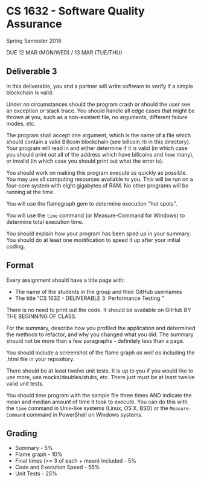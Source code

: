# CS 1632 - Software Quality Assurance
Spring Semester 2018

DUE 12 MAR (MON/WED) / 13 MAR (TUE/THU)

## Deliverable 3

In this deliverable, you and a partner will write software to verify if a simple blockchain is valid.

Under _no_ circumstances should the program crash or should the user see an exception or stack trace.  You should handle all edge cases that might be thrown at you, such as a non-existent file, no arguments, different failure modes, etc.

The program shall accept one argument, which is the name of a file which should contain a valid Billcoin blockchain (see billcoin.rb in this directory).  Your program will read in and either determine if it is valid (in which case you should print out all of the address which have billcoins and how many), or invalid (in which case you should print out what the error is).

You should work on making this program execute as quickly as possible.  You may use all computing resources available to you.  This will be run on a four-core system with eight gigabytes of RAM.  No other programs will be running at the time.

You will use the flamegraph gem to determine execution "hot spots".

You will use the `time` command (or Measure-Command for Windows) to determine total execution time.

You should explain how your program has been sped up in your summary.  You should do at least one modification to speed it up after your initial coding.

## Format
Every assignment should have a title page with:
* The name of the students in the group and their GitHub usernames
* The title "CS 1632 - DELIVERABLE 3: Performance Testing "

There is no need to print out the code.  It should be available on GitHub BY THE BEGINNING OF CLASS.

For the summary, describe how you profiled the application and determined the methods to refactor, and why you changed what you did.  The summary should not be more than a few paragraphs - definitely less than a page. 

You should include a screenshot of the flame graph _as well as_ including the .html file in your repository.

There should be at least twelve unit tests.  It is up to you if you would like to use more, use mocks/doubles/stubs, etc.  There just must be at least twelve valid unit tests.

You should time program with the sample file three times AND indicate the mean and median amount of time it took to execute.  You can do this with the `time` command in Unix-like systems (Linux, OS X, BSD) or the `Measure-Command` command in PowerShell on Windows systems.

## Grading
* Summary - 5%
* Flame graph - 10%
* Final times (>= 3 of each + mean) included - 5%
* Code and Execution Speed - 55%
* Unit Tests - 25%

